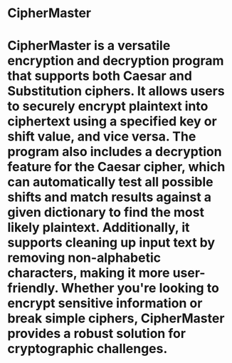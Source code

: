 # CipherMaster

# CipherMaster is a versatile encryption and decryption program that supports both Caesar and Substitution ciphers. It allows users to securely encrypt plaintext into ciphertext using a specified key or shift value, and vice versa. The program also includes a decryption feature for the Caesar cipher, which can automatically test all possible shifts and match results against a given dictionary to find the most likely plaintext. Additionally, it supports cleaning up input text by removing non-alphabetic characters, making it more user-friendly. Whether you're looking to encrypt sensitive information or break simple ciphers, CipherMaster provides a robust solution for cryptographic challenges.
